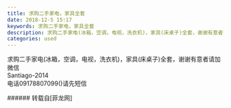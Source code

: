 ```yaml
---
title: 求购二手家电，家具全套
date: 2018-12-5 15:17
keywords: 求购二手家电，家具全套
description: 求购二手家电(冰箱，空调，电视，洗衣机)，家具(床桌子)全套，谢谢有意者请加微信Santiago-2014电话09178807099()请先短信
categories: used
---
```

<td class="t_f" id="postmessage_2412843">

求购二手家电(冰箱，空调，电视，洗衣机)，家具(床桌子)全套，谢谢有意者请加微信<br/>
Santiago-2014<br/>
电话09178807099()请先短信<br/>
</td>
###### 转载自[菲龙网]